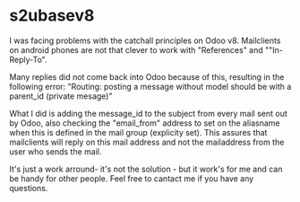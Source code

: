# s2ubasev8
I was facing problems with the catchall principles on Odoo v8. Mailclients on android phones are not that clever to work with "References" and ""In-Reply-To".

Many replies did not come back into Odoo because of this, resulting in the following error:
"Routing: posting a message without model should be with a parent_id (private mesage)"

What I did is adding the message_id to the subject from every mail sent out by Odoo, also checking the "email_from" address to set on the aliasname when this is defined in the mail group (explicity set). This assures that mailclients will reply on this mail address and not the mailaddress from the user who sends the mail.

It's just a work arround- it's not the solution - but it work's for me and can be handy for other people. Feel free to cantact me if you have any questions.

